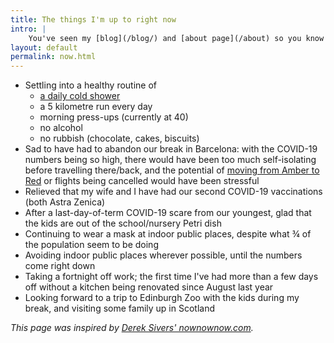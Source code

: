 ```yaml
---
title: The things I'm up to right now
intro: |
    You've seen my [blog](/blog/) and [about page](/about) so you know what I'm interested in and how I ended up doing what I do, but what am I up to *right now*?
layout: default
permalink: now.html
---
```


- Settling into a healthy routine of
    - [a daily cold shower](https://www.bbc.co.uk/programmes/m000v83f)
    - a 5 kilometre run every day
    - morning press-ups (currently at 40)
    - no alcohol
    - no rubbish (chocolate, cakes, biscuits)
- Sad to have had to abandon our break in Barcelona: with the COVID-19 numbers being so high, there would have been too much self-isolating before travelling there/back, and the potential of [moving from Amber to Red](https://www.gov.uk/guidance/red-amber-and-green-list-rules-for-entering-england) or flights being cancelled would have been stressful
- Relieved that my wife and I have had our second COVID-19 vaccinations (both Astra Zenica)
- After a last-day-of-term COVID-19 scare from our youngest, glad that the kids are out of the school/nursery Petri dish
- Continuing to wear a mask at indoor public places, despite what ¾ of the population seem to be doing
- Avoiding indoor public places wherever possible, until the numbers come right down
- Taking a fortnight off work; the first time I've had more than a few days off without a kitchen being renovated since August last year
- Looking forward to a trip to Edinburgh Zoo with the kids during my break, and visiting some family up in Scotland

<i>This page was inspired by [Derek Sivers' nownownow.com](https://nownownow.com/about).</i>
